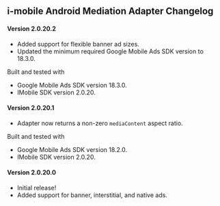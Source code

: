 ## i-mobile Android Mediation Adapter Changelog

#### Version 2.0.20.2
- Added support for flexible banner ad sizes.
- Updated the minimum required Google Mobile Ads SDK version to 18.3.0.

Built and tested with
- Google Mobile Ads SDK version 18.3.0.
- IMobile SDK version 2.0.20.

#### Version 2.0.20.1
- Adapter now returns a non-zero `mediaContent` aspect ratio.

Built and tested with
- Google Mobile Ads SDK version 18.2.0.
- IMobile SDK version 2.0.20.

#### Version 2.0.20.0
- Initial release!
- Added support for banner, interstitial, and native ads.

